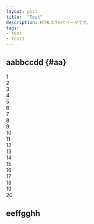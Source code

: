 ```yaml
---
layout: post
title:  "Test"
description: HTMLのTestページです。
tags:
- test
- test1
---
```

## aabbccdd {#aa}
1  
2  
3  
4  
5  
6  
7  
8  
9  
10  
11  
12  
13  
14  
15  
16  
17  
18  
19  
20
## eeffgghh